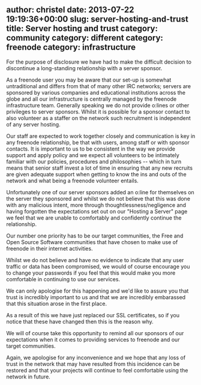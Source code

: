 author: christel
date: 2013-07-22 19:19:36+00:00
slug: server-hosting-and-trust
title: Server hosting and trust
category: community
category: different
category: freenode
category: infrastructure
---
For the purpose of disclosure we have had to make the difficult decision to discontinue a long-standing relationship with a server sponsor.

As a freenode user you may be aware that our set-up is somewhat untraditional and differs from that of many other IRC networks; servers are sponsored by various companies and educational institutions across the globe and all our infrastructure is centrally managed by the freenode infrastructure team. Generally speaking we do not provide o:lines or other privileges to server sponsors. Whilst it is possible for a sponsor contact to also volunteer as a staffer on the network such recruitment is independent of any server hosting.

Our staff are expected to work together closely and communication is key in any freenode relationship, be that with users, among staff or with sponsor contacts. It is important to us to be consistent in the way we provide support and apply policy and we expect all volunteers to be intimately familiar with our policies, procedures and philosophies -- which in turn means that senior staff invest a lot of time in ensuring that any new recruits are given adequate support when getting to know the ins and outs of the network and what being a freenode volunteer entails.

Unfortunately one of our server sponsors added an o:line for themselves on the server they sponsored and whilst we do not believe that this was done with any malicious intent, more through thoughtlessness/negligence and having forgotten the expectations set out on our "Hosting a Server" page we feel that we are unable to comfortably and confidently continue the relationship.

Our number one priority has to be our target communities, the Free and Open Source Software communities that have chosen to make use of freenode in their internet activities.

Whilst we do not believe and have no evidence to indicate that any user traffic or data has been compromised, we would of course encourage you to change your passwords if you feel that this would make you more comfortable in continuing to use our services.

We can only apologise for this happening and we'd like to assure you that trust is incredibly important to us and that we are incredibly embarassed that this situation arose in the first place.

As a result of this we have just replaced our SSL certificates, so if you notice that these have changed then this is the reason why.

We will of course take this opportunity to remind all our sponsors of our expectations when it comes to providing services to freenode and our target communities.

Again, we apologise for any inconvenience and we hope that any loss of trust in the network that may have resulted from this incidence can be restored and that your projects will continue to feel comfortable using the network in future.




